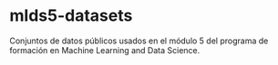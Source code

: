 # mlds5-datasets
Conjuntos de datos públicos usados en el módulo 5 del programa de formación en Machine Learning and Data Science.
